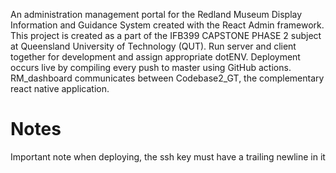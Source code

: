 An administration management portal for the Redland Museum Display Information and Guidance System created with the React Admin framework. This project is created as a part of the IFB399 CAPSTONE PHASE 2 subject at Queensland University of Technology (QUT). 
Run server and client together for development and assign appropriate dotENV. Deployment occurs live by compiling every push to master using GitHub actions. RM_dashboard communicates between Codebase2_GT, the complementary react native application. 

# Notes
Important note when deploying, the ssh key must have a trailing newline in it 